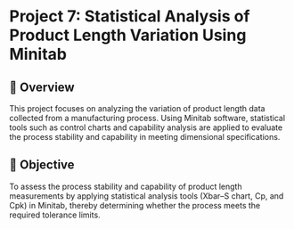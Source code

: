 # Project 7: Statistical Analysis of Product Length Variation Using Minitab
## 🧾 **Overview**

This project focuses on analyzing the variation of product length data collected from a manufacturing process. Using Minitab software, statistical tools such as control charts and capability analysis are applied to evaluate the process stability and capability in meeting dimensional specifications.

## 🎯 Objective

To assess the process stability and capability of product length measurements by applying statistical analysis tools (Xbar–S chart, Cp, and Cpk) in Minitab, thereby determining whether the process meets the required tolerance limits.
